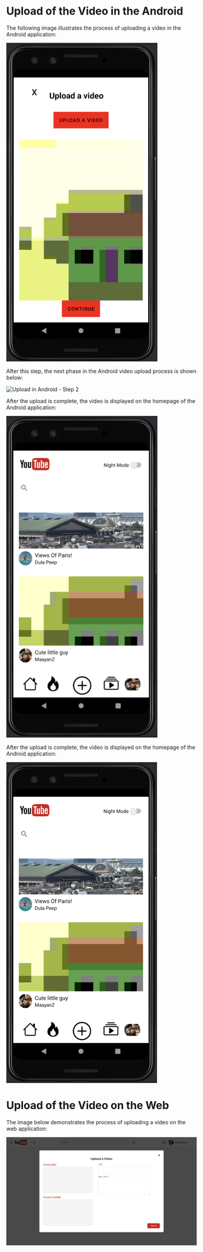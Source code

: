 
# Upload of the Video in the Android

The following image illustrates the process of uploading a video in the Android application:

<img src="../images/uploadAndroid.png" alt="Upload in Android - Step 1" width="400"/>

After this step, the next phase in the Android video upload process is shown below:

<img src="../images/Upload2Android.png" alt="Upload in Android - Step 2" width="400"/>

After the upload is complete, the video is displayed on the homepage of the Android application:

<img src="../images/upload3Android.png" alt="Video in HomePage" width="400"/>


After the upload is complete, the video is displayed on the homepage of the Android application:

![Video in HomePage](../images/upload3Android.png)

# Upload of the Video on the Web

The image below demonstrates the process of uploading a video on the web application:

![Upload in Web](../images/uploadWeb.png)
